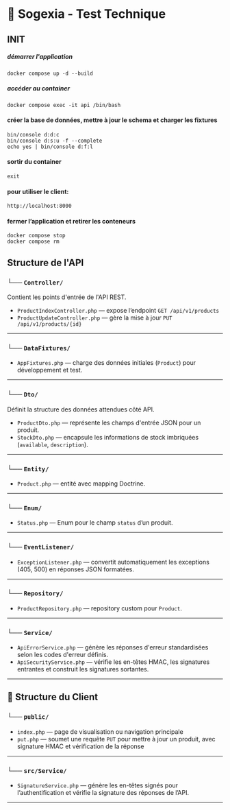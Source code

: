 
# 🧾 Sogexia - Test Technique

<h2 id="init">INIT</h2>


##### démarrer l'application
```
docker compose up -d --build
```

##### accéder au container
```
docker compose exec -it api /bin/bash
```

#### créer la base de données, mettre à jour le schema et charger les fixtures
```
bin/console d:d:c
bin/console d:s:u -f --complete
echo yes | bin/console d:f:l
```

#### sortir du container
```
exit
```

#### pour utiliser le client:
```
http://localhost:8000
```

#### fermer l’application et retirer les conteneurs
```
docker compose stop
docker compose rm
```

## Structure de l'API

### └── `Controller/`
Contient les points d'entrée de l'API REST.

- `ProductIndexController.php` — expose l’endpoint `GET /api/v1/products`
- `ProductUpdateController.php` — gère la mise à jour `PUT /api/v1/products/{id}`

---

### └── `DataFixtures/`
- `AppFixtures.php` — charge des données initiales (`Product`) pour développement et test.

---

### └── `Dto/`
Définit la structure des données attendues côté API.

- `ProductDto.php` — représente les champs d'entrée JSON pour un produit.
- `StockDto.php` — encapsule les informations de stock imbriquées (`available`, `description`).

---

### └── `Entity/`

- `Product.php` — entité avec mapping Doctrine.

---

### └── `Enum/`
- `Status.php` — Enum pour le champ `status` d’un produit.

---

### └── `EventListener/`

- `ExceptionListener.php` — convertit automatiquement les exceptions (405, 500) en réponses JSON formatées.

---

### └── `Repository/`

- `ProductRepository.php` — repository custom pour `Product`.

---

### └── `Service/`

- `ApiErrorService.php` — génère les réponses d'erreur standardisées selon les codes d'erreur définis.
- `ApiSecurityService.php` — vérifie les en-têtes HMAC, les signatures entrantes et construit les signatures sortantes.

---

## 🧭 Structure du Client


### └── `public/`

- `index.php` — page de visualisation ou navigation principale
- `put.php` — soumet une requête `PUT` pour mettre à jour un produit, avec signature HMAC et vérification de la réponse

---

### └── `src/Service/`

- `SignatureService.php` — génère les en-têtes signés pour l’authentification et vérifie la signature des réponses de l’API.

---



